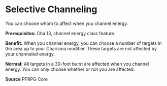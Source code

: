 ﻿---
cssclass: [feats]

---
# Selective Channeling

You can choose whom to affect when you channel energy.

**Prerequisites:** Cha 13, channel energy class feature.

**Benefit:** When you channel energy, you can choose a number of targets in the area up to your Charisma modifier. These targets are not affected by your channeled energy.

**Normal:** All targets in a 30-foot burst are affected when you channel energy. You can only choose whether or not you are affected.

**Source** PFRPG Core